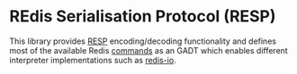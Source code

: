 # REdis Serialisation Protocol (RESP)

This library provides [RESP][1] encoding/decoding functionality and
defines most of the available Redis [commands][2] as an GADT which
enables different interpreter implementations such as [redis-io][3].

[1]: http://redis.io/topics/protocol
[2]: http://redis.io/commands
[3]: https://github.com/twittner/redis-io
